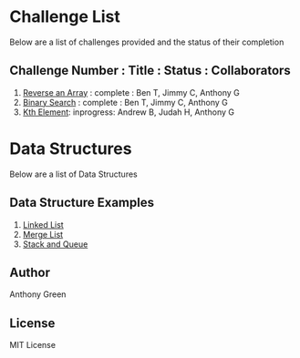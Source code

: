 # Challenge List

Below are a list of challenges provided and the status of their completion

## Challenge Number : Title : Status : Collaborators 
1. [Reverse an Array](https://github.com/cascadianrebel/data-structures-and-algorithms/blob/master/Challenges/ArrayReverse/Readme.md) : complete : Ben T, Jimmy C, Anthony G
2. [Binary Search](https://github.com/cascadianrebel/data-structures-and-algorithms/blob/master/Challenges/BinarySearch/ReadMe.md) : complete : Ben T, Jimmy C, Anthony G
3. [Kth Element](https://github.com/cascadianrebel/data-structures-and-algorithms/blob/11_kth_from_end/Challenges/KthElement/ReadMe.md): inprogress: Andrew B, Judah H, Anthony G


# Data Structures
Below are a list of Data Structures

## Data Structure Examples
1. [Linked List](https://github.com/cascadianrebel/data-structures-and-algorithms/blob/master/DataStructures/LinkedLists/ReadMe.md)
2. [Merge List](https://github.com/cascadianrebel/data-structures-and-algorithms/blob/master/DataStructures/mergeLists/ReadMe.md)
3. [Stack and Queue](https://github.com/cascadianrebel/data-structures-and-algorithms/tree/Stack-and-Queue/DataStructures/Stack_and_Queue/Stack_and_Queue)


## Author
Anthony Green

## License
MIT License

